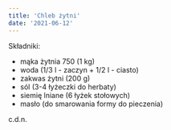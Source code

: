```yaml
---
title: 'Chleb żytni'
date: '2021-06-12'
---
```


Składniki:
* mąka żytnia 750 (1 kg)
* woda (1/3 l - zaczyn + 1/2 l - ciasto)
* zakwas żytni (200 g)
* sól (3-4 łyżeczki do herbaty)
* siemię lniane (6 łyżek stołowych)
* masło (do smarowania formy do pieczenia)

c.d.n.